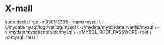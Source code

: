 # X-mall



sudo docker run -p 3306:3306 --name mysql \ 
-v/mydata/mysql/log:/var/log/mysql \ 
-v/mydata/mysql/data:/var/lib/mysql \ 
-v /mydata/mysql/conf:/etc/mysql \ 
-e MYSQL_ROOT_PASSWORD=root \  
-d mysql:latest |
